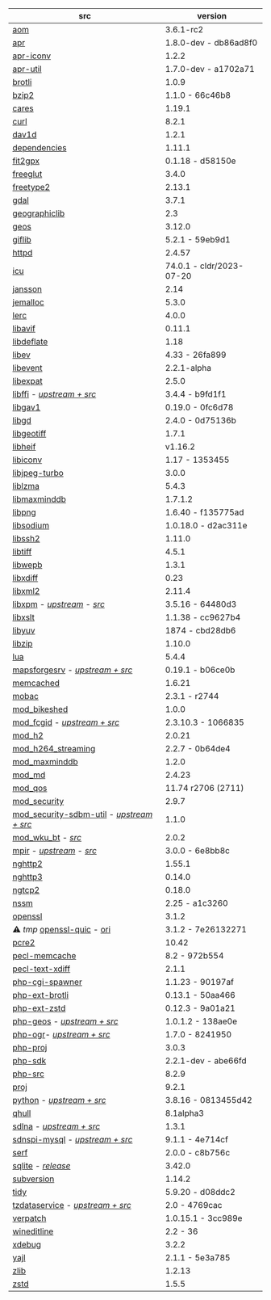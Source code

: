 | src | version |
| ---- | ---- |
| [aom](https://aomedia.googlesource.com/aom) | 3.6.1-rc2 |
| [apr](https://github.com/apache/apr) | 1.8.0-dev - db86ad8f0 |
| [apr-iconv](https://github.com/apache/apr-iconv) | 1.2.2 |
| [apr-util](https://github.com/apache/apr-util) | 1.7.0-dev - a1702a71 |
| [brotli](https://github.com/google/brotli) | 1.0.9 |
| [bzip2](https://gitlab.com/bzip2/bzip2.git) | 1.1.0 - 66c46b8 |
| [cares](https://github.com/c-ares/c-ares) | 1.19.1 |
| [curl](https://github.com/curl/curl) | 8.2.1 |
| [dav1d](https://code.videolan.org/videolan/dav1d.git) | 1.2.1 |
| [dependencies](https://github.com/lucasg/Dependencies) | 1.11.1 |
| [fit2gpx](https://github.com/MaksVasilev/fit2gpx) | 0.1.18 - d58150e |
| [freeglut](https://github.com/dcnieho/FreeGLUT.git) | 3.4.0 |
| [freetype2](https://git.savannah.nongnu.org/git/freetype/freetype2.git/) | 2.13.1 |
| [gdal](https://github.com/OSGeo/gdal) | 3.7.1 |
| [geographiclib](https://github.com/geographiclib/geographiclib/tree/release) | 2.3 |
| [geos](https://github.com/libgeos/geos) | 3.12.0 |
| [giflib](https://github.com/gongjianbo/GifLib) | 5.2.1 - 59eb9d1 |
| [httpd](https://github.com/apache/httpd) | 2.4.57 |
| [icu](https://github.com/unicode-org/icu) | 74.0.1 - cldr/2023-07-20 |
| [jansson](https://github.com/akheron/jansson) | 2.14 |
| [jemalloc](https://github.com/jemalloc/jemalloc) | 5.3.0 |
| [lerc](https://github.com/Esri/lerc.git) | 4.0.0 |
| [libavif](https://github.com/AOMediaCodec/libavif.git) | 0.11.1 |
| [libdeflate](https://github.com/ebiggers/libdeflate.git) | 1.18 |
| [libev](https://git.lighttpd.net/libev) | 4.33 - 26fa899 |
| [libevent](https://github.com/libevent/libevent) | 2.2.1-alpha |
| [libexpat](https://github.com/libexpat/libexpat) | 2.5.0 |
| [libffi](https://github.com/nono303/libffi) - _[upstream + src](https://github.com/libffi/libffi)_ | 3.4.4 - b9fd1f1 |
| [libgav1](https://chromium.googlesource.com/codecs/libgav1) | 0.19.0 - 0fc6d78 |
| [libgd](https://github.com/libgd/libgd) | 2.4.0 - 0d75136b |
| [libgeotiff](https://github.com/OSGeo/libgeotiff) | 1.7.1 |
| [libheif](https://github.com/strukturag/libheif) | v1.16.2 |
| [libiconv](https://github.com/pffang/libiconv-for-Windows) | 1.17 - 1353455 |
| [libjpeg-turbo](https://github.com/libjpeg-turbo/libjpeg-turbo) | 3.0.0 |
| [liblzma](https://github.com/ShiftMediaProject/liblzma) | 5.4.3 |
| [libmaxminddb](https://github.com/maxmind/libmaxminddb) | 1.7.1.2 |
| [libpng](https://sourceforge.net/p/libpng/code/ci/master/tree/) | 1.6.40 - f135775ad |
| [libsodium](https://github.com/jedisct1/libsodium.git) | 1.0.18.0 - d2ac311e |
| [libssh2](https://github.com/libssh2/libssh2) | 1.11.0 |
| [libtiff](https://gitlab.com/libtiff/libtiff) | 4.5.1 |
| [libwepb](https://chromium.googlesource.com/webm/libwebp) | 1.3.1 |
| [libxdiff](https://github.com/opencor/libxdiff) | 0.23 |
| [libxml2](https://gitlab.gnome.org/GNOME/libxml2.git) | 2.11.4 |
| [libxpm](https://github.com/nono303/libxpm.git) - _[upstream](https://github.com/winlibs/libxpm)_ - _[src](https://gitlab.freedesktop.org/xorg/lib/libxpm)_ | 3.5.16 -  64480d3 |
| [libxslt](https://gitlab.gnome.org/GNOME/libxslt) | 1.1.38 - cc9627b4 |
| [libyuv](https://chromium.googlesource.com/libyuv/libyuv) | 1874 - cbd28db6 |
| [libzip](https://github.com/nih-at/libzip) | 1.10.0 |
| [lua](https://github.com/lua/lua) | 5.4.4 |
| [mapsforgesrv](https://github.com/nono303/mapsforgesrv.git) - _[upstream + src](https://github.com/telemaxx/mapsforgesrv)_ | 0.19.1 - b06ce0b |
| [memcached](https://github.com/memcached/memcached) | 1.6.21 |
| [mobac](https://svn.code.sf.net/p/mobac/code) | 2.3.1 - r2744 |
| [mod_bikeshed](https://github.com/JBlond/mod_bikeshed) | 1.0.0 |
| [mod_fcgid](https://github.com/nono303/mod_fcgid) - _[upstream + src](https://github.com/pagespeed/mod_fcgid)_ | 2.3.10.3 - 1066835 |
| [mod_h2](https://github.com/icing/mod_h2) | 2.0.21 |
| [mod_h264_streaming](https://github.com/traceypooh/mod_h264_streaming--intra-keyframes) | 2.2.7 - 0b64de4 |
| [mod_maxminddb](https://github.com/maxmind/mod_maxminddb) | 1.2.0 |
| [mod_md](https://github.com/icing/mod_md) | 2.4.23 |
| [mod_qos](https://sourceforge.net/p/mod-qos/source/HEAD/tree/trunk/httpd_src/modules/qos/) | 11.74 r2706 (2711) |
| [mod_security](https://github.com/SpiderLabs/ModSecurity) | 2.9.7 |
| [mod_security-sdbm-util](https://github.com/nono303/modsec-sdbm-util) - _[upstream + src](https://github.com/SpiderLabs/modsec-sdbm-util)_ | 1.1.0 |
| [mod_wku_bt](https://github.com/nono303/mod_whatkilledus) - _[src](https://emptyhammock.com/media/downloads/wku_bt-2.01.zip)_ | 2.0.2 |
| [mpir](https://github.com/nono303/mpir) - _[upstream](https://github.com/BrianGladman/mpir)_ - _[src](https://github.com/wbhart/mpir)_ | 3.0.0 - 6e8bb8c |
| [nghttp2](https://github.com/nghttp2/nghttp2) | 1.55.1 |
| [nghttp3](https://github.com/ngtcp2/nghttp3) | 0.14.0 |
| [ngtcp2](https://github.com/ngtcp2/ngtcp2) | 0.18.0 |
| [nssm](https://github.com/puppetlabs/nssm) | 2.25 - a1c3260 |
| [openssl](https://github.com/openssl/openssl)                | 3.1.2                  |
| :warning: *tmp* [openssl-quic](https://github.com/tmshort/openssl/tshort-openssl-3.1.2+quic)  - [ori](https://github.com/quictls/openssl/tree/openssl-3.1.2+quic) | 3.1.2 - 7e26132271 |
| [pcre2](https://github.com/PCRE2Project/pcre2) | 10.42 |
| [pecl-memcache](https://github.com/websupport-sk/pecl-memcache) | 8.2 - 972b554 |
| [pecl-text-xdiff](https://github.com/php/pecl-text-xdiff) | 2.1.1 |
| [php-cgi-spawner](https://github.com/deemru/php-cgi-spawner) | 1.1.23 - 90197af |
| [php-ext-brotli](https://github.com/kjdev/php-ext-brotli) | 0.13.1 -  50aa466 |
| [php-ext-zstd](https://github.com/kjdev/php-ext-zstd) | 0.12.3 - 9a01a21 |
| [php-geos](https://github.com/ModelTech/php-geos) - *[upstream + src](https://git.osgeo.org/gitea/geos/php-geos/commits/branch/php8)* | 1.0.1.2 - 138ae0e |
| [php-ogr](https://github.com/nono303/php-ogr)- *[upstream + src](https://github.com/dvzgeo/php_ogr)* | 1.7.0 - 8241950 |
| [php-proj](https://github.com/swen100/phpng-proj) | 3.0.3 |
| [php-sdk](https://github.com/php/php-sdk-binary-tools) | 2.2.1-dev - abe66fd |
| [php-src](https://github.com/php/php-src) | 8.2.9 |
| [proj](https://github.com/OSGeo/PROJ) | 9.2.1 |
| [python](https://github.com/nono303/cpython) - _[upstream + src](https://github.com/python/cpython/tree/3.8)_ | 3.8.16 - 0813455d42 |
| [qhull](https://github.com/qhull/qhull) | 8.1alpha3 |
| [sdlna](https://github.com/nono303/simpleDLNA) - _[upstream + src](https://github.com/nmaier/simpleDLNA)_ | 1.3.1 |
| [sdnspi-mysql](https://github.com/nono303/sdnspi-MySQL.git) - _[upstream + src](https://github.com/jhsoftware/sdnspi-MySQL)_ | 9.1.1 - 4e714cf |
| [serf](https://github.com/apache/serf.git) | 2.0.0 - c8b756c |
| [sqlite](https://github.com/rhuijben/sqlite-amalgamation) - *[release](https://www.sqlite.org/changes.html)* | 3.42.0 |
| [subversion](https://github.com/apache/subversion) | 1.14.2 |
| [tidy](https://github.com/htacg/tidy-html5) | 5.9.20 - d08ddc2 |
| [tzdataservice](https://github.com/nono303/tzdataservice) - _[upstream + src](https://github.com/skaringa/tzdataservice)_ | 2.0 - 4769cac |
| [verpatch](https://github.com/pavel-a/ddverpatch) | 1.0.15.1 - 3cc989e |
| [wineditline](https://svn.code.sf.net/p/mingweditline/code) | 2.2 - 36 |
| [xdebug](https://github.com/xdebug/xdebug) | 3.2.2 |
| [yajl](https://github.com/lloyd/yajl) | 2.1.1 - 5e3a785 |
| [zlib](https://github.com/madler/zlib) | 1.2.13 |
| [zstd](https://github.com/facebook/zstd/tree/v1.5.2) | 1.5.5 |